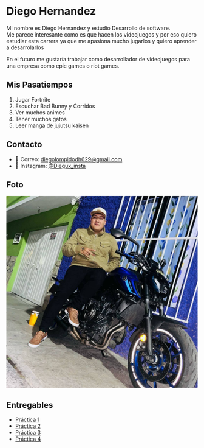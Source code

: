 # Diego Hernandez

Mi nombre es Diego Hernandez y estudio Desarrollo de software.  
Me parece interesante como es que hacen los videojuegos y por eso quiero estudiar esta carrera ya que me apasiona mucho jugarlos y quiero aprender a desarrolarlos

En el futuro me gustaría trabajar como desarrollador de videojuegos para una empresa como epic games o riot games.

## Mis Pasatiempos

1. Jugar Fortnite
2. Escuchar Bad Bunny y Corridos
3. Ver muchos animes
4. Tener muchos gatos
5. Leer manga de jujutsu kaisen

## Contacto

- 📧 Correo: diegolompidodh629@gmail.com
- 📱 Instagram: [@Diegux_insta](https://www.instagram.com/eldiegux?igsh=Z3JjeDc1ZnplMHhk)

## Foto

![Foto](./assets/diegux.jpg)

## Entregables

- [Práctica 1](./mds/apuntes.md)
- [Práctica 2](/mds/ramas-fusiones.md)
- [Práctica 3](/mds/etiquetas.md)
- [Práctica 4](/mds/primer-parcial.md)


